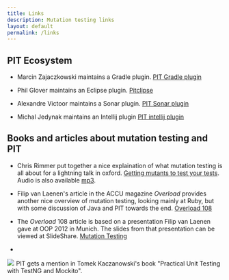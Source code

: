 ```yaml
---
title: Links
description: Mutation testing links
layout: default
permalink: /links
---
```


## PIT Ecosystem

* Marcin Zajaczkowski maintains a Gradle plugin. [PIT Gradle plugin](http://gradle-pitest-plugin.solidsoft.info/)

* Phil Glover maintains an Eclipse plugin. [Pitclipse](https://github.com/philglover/pitclipse)

* Alexandre Victoor maintains a Sonar plugin. [PIT Sonar plugin](http://docs.codehaus.org/display/SONAR/Pitest)

* Michal Jedynak maintains an Intellij plugin [PIT intellij plugin](http://plugins.intellij.net/plugin/?idea&pluginId=7119)

## Books and articles about mutation testing and PIT

* Chris Rimmer put together a nice explaination of what mutation testing is all about for a lightning talk in oxford. [Getting mutants to test your tests](http://media.ogn.s3.amazonaws.com/ogn27/microslot-ChrisRimmer.pdf). Audio is also available [mp3](http://media.ogn.s3.amazonaws.com/27-microslot-ChrisRimmer.mp3). 


* Filip van Laenen's article in the ACCU magazine *Overload* provides another nice overview of mutation testing, looking mainly at Ruby, but with
 some discussion of Java and PIT towards the end. [Overload 108](http://accu.org/var/uploads/journals/overload108.pdf)
 
* The *Overload* 108 article is based on a presentation Filip van Laenen gave at OOP 2012 in Munich. The slides from that presentation can be viewed at SlideShare. [Mutation Testing](http://www.slideshare.net/filipvanlaenen/mutation-testing-11298526)

* <span class='book'>
<a href="http://www.amazon.com/gp/product/839348930X/ref=as_li_qf_sp_asin_il?ie=UTF8&camp=1789&creative=9325&creativeASIN=839348930X&linkCode=as2&tag=jarfinder-20"><img border="0" src="http://ws.assoc-amazon.com/widgets/q?_encoding=UTF8&ASIN=839348930X&Format=_SL110_&ID=AsinImage&MarketPlace=US&ServiceVersion=20070822&WS=1&tag=jarfinder-20" ></a><img src="http://www.assoc-amazon.com/e/ir?t=jarfinder-20&l=as2&o=1&a=839348930X" width="1" height="1" border="0" alt="" style="border:none !important; margin:0px !important;" /></span> PIT gets a mention in Tomek Kaczanowski's book "Practical Unit Testing with TestNG and Mockito".


<br/>

